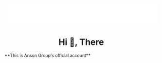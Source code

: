 ![header](header.svg)
<h1 align="center">Hi 👋, There</h1>
**This is Anson Group's official account**

